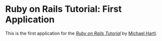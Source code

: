 # Ruby on Rails Tutorial: First Application

This is the first application for the [*Ruby on Rails Tutorial*](http://railstutorial.org) by [Michael Hartl](http://michaelhartl.com).